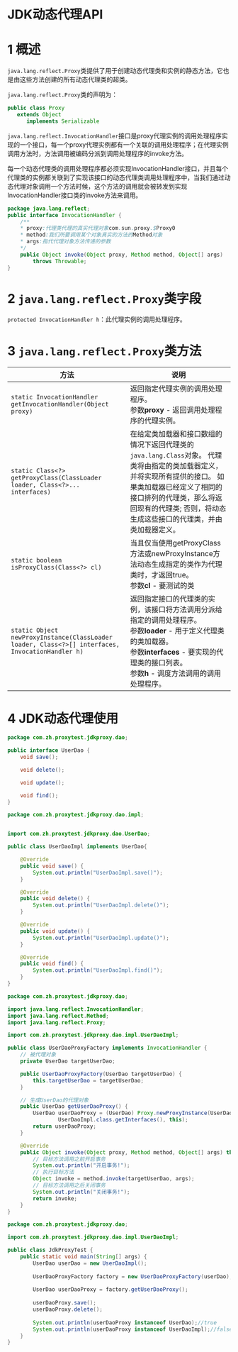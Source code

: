 # JDK动态代理API

# 1 概述

`java.lang.reflect.Proxy`类提供了用于创建动态代理类和实例的静态方法，它也是由这些方法创建的所有动态代理类的超类。

`java.lang.reflect.Proxy`类的声明为：

```java
public class Proxy
   extends Object
      implements Serializable
```

`java.lang.reflect.InvocationHandler`接口是proxy代理实例的调用处理程序实现的一个接口，每一个proxy代理实例都有一个关联的调用处理程序；在代理实例调用方法时，方法调用被编码分派到调用处理程序的invoke方法。

每一个动态代理类的调用处理程序都必须实现InvocationHandler接口，并且每个代理类的实例都关联到了实现该接口的动态代理类调用处理程序中，当我们通过动态代理对象调用一个方法时候，这个方法的调用就会被转发到实现InvocationHandler接口类的invoke方法来调用。
```java
package java.lang.reflect;
public interface InvocationHandler {
	/**
	* proxy:代理类代理的真实代理对象com.sun.proxy.$Proxy0
    * method:我们所要调用某个对象真实的方法的Method对象
    * args:指代代理对象方法传递的参数
	*/
    public Object invoke(Object proxy, Method method, Object[] args)
        throws Throwable;
}
```



# 2 `java.lang.reflect.Proxy`类字段

`protected InvocationHandler h`：此代理实例的调用处理程序。

# 3 `java.lang.reflect.Proxy`类方法

| 方法                                                         | 说明                                                         |
| ------------------------------------------------------------ | ------------------------------------------------------------ |
| `static InvocationHandler getInvocationHandler(Object proxy)` | 返回指定代理实例的调用处理程序。<br />参数**proxy** - 返回调用处理程序的代理实例。 |
| `static Class<?> getProxyClass(ClassLoader loader, Class<?>... interfaces)` | 在给定类加载器和接口数组的情况下返回代理类的`java.lang.Class`对象。 代理类将由指定的类加载器定义，并将实现所有提供的接口。 如果类加载器已经定义了相同的接口排列的代理类，那么将返回现有的代理类; 否则，将动态生成这些接口的代理类，并由类加载器定义。 |
| `static boolean isProxyClass(Class<?> cl)`                   | 当且仅当使用getProxyClass方法或newProxyInstance方法动态生成指定的类作为代理类时，才返回true。<br />参数**cl** - 要测试的类 |
| `static Object newProxyInstance(ClassLoader loader, Class<?>[] interfaces, InvocationHandler h)` | 返回指定接口的代理类的实例，该接口将方法调用分派给指定的调用处理程序。<br />参数**loader** - 用于定义代理类的类加载器。<br />参数**interfaces** - 要实现的代理类的接口列表。<br />参数**h** - 调度方法调用的调用处理程序。 |

# 4 JDK动态代理使用

```java
package com.zh.proxytest.jdkproxy.dao;

public interface UserDao {
	void save();

	void delete();

	void update();

	void find();
}
```

```java
package com.zh.proxytest.jdkproxy.dao.impl;


import com.zh.proxytest.jdkproxy.dao.UserDao;

public class UserDaoImpl implements UserDao{

	@Override
	public void save() {
		System.out.println("UserDaoImpl.save()");
	}

	@Override
	public void delete() {
		System.out.println("UserDaoImpl.delete()");
	}

	@Override
	public void update() {
		System.out.println("UserDaoImpl.update()");
	}

	@Override
	public void find() {
		System.out.println("UserDaoImpl.find()");
	}
}
```

```java
package com.zh.proxytest.jdkproxy.dao;

import java.lang.reflect.InvocationHandler;
import java.lang.reflect.Method;
import java.lang.reflect.Proxy;

import com.zh.proxytest.jdkproxy.dao.impl.UserDaoImpl;

public class UserDaoProxyFactory implements InvocationHandler {
	// 被代理对象
	private UserDao targetUserDao;

	public UserDaoProxyFactory(UserDao targetUserDao) {
		this.targetUserDao = targetUserDao;
	}

	// 生成UserDao的代理对象
	public UserDao getUserDaoProxy() {
		UserDao userDaoProxy = (UserDao) Proxy.newProxyInstance(UserDaoProxyFactory.class.getClassLoader(),
				UserDaoImpl.class.getInterfaces(), this);
		return userDaoProxy;
	}

	@Override
	public Object invoke(Object proxy, Method method, Object[] args) throws Throwable {
		// 目标方法调用之前开启事务
		System.out.println("开启事务!");
		// 执行目标方法
		Object invoke = method.invoke(targetUserDao, args);
		// 目标方法调用之后关闭事务
		System.out.println("关闭事务!");
		return invoke;
	}
}
```

```java
package com.zh.proxytest.jdkproxy.dao;

import com.zh.proxytest.jdkproxy.dao.impl.UserDaoImpl;

public class JdkProxyTest {
	public static void main(String[] args) {
		UserDao userDao = new UserDaoImpl();
		
		UserDaoProxyFactory factory = new UserDaoProxyFactory(userDao);
		
		UserDao userDaoProxy = factory.getUserDaoProxy();
		
		userDaoProxy.save();
		userDaoProxy.delete();
		
		System.out.println(userDaoProxy instanceof UserDao);//true
		System.out.println(userDaoProxy instanceof UserDaoImpl);//false
	}
}
```

